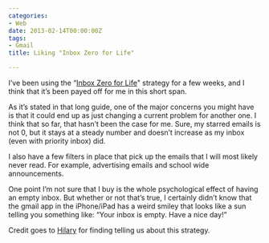 ```yaml
---
categories:
- Web
date: 2013-02-14T00:00:00Z
tags:
- Gmail
title: Liking "Inbox Zero for Life"

---
```


<p>I&#8217;ve been using the &#8220;<a href="http://bit.ly/12vYvIh">Inbox Zero for Life</a>" strategy for a few weeks, and I think that it&#8217;s been payed off for me in this short span.</p>
<p>As it&#8217;s stated in that long guide, one of the major concerns you might have is that it could end up as just changing a current problem for another one. I think that so far, that hasn&#8217;t been the case for me. Sure, my starred emails is not 0, but it stays at a steady number and doesn&#8217;t increase as my inbox (even with priority inbox) did. </p>
<p>I also have a few filters in place that pick up the emails that I will most likely never read. For example, advertising emails and school wide announcements.</p>
<p>One point I&#8217;m not sure that I buy is the whole psychological effect of having an empty inbox. But whether or not that&#8217;s true, I certainly didn&#8217;t know that the gmail app in the iPhone/iPad has a weird smiley that looks like a sun telling you something like: &#8220;Your inbox is empty. Have a nice day!&#8221;</p>
<p>Credit goes to <a href="http://bit.ly/12vVmbp">Hilary</a> for finding telling us about this strategy.</p>
